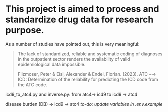 # This project is aimed to process and standardize drug data for research purpose.
As a number of studies have pointed out, this is very meaningful:
> The lack of standardized, reliable and systematic coding of diagnoses in the outpatient
> sector renders the availability of valid epidemiological data impossible. 
> 
> Filzmoser, Peter & Eisl, Alexander & Endel, Florian. (2023). ATC −→ ICD: Determination of the reliability for predicting the ICD code from the ATC code. 

icd9_to_atc4.py and inverse.py: from atc4-> icd9 to icd9 -> atc4

disease burden (DB) -> icd9 -> atc4
*to-do: update variables in .env.example*